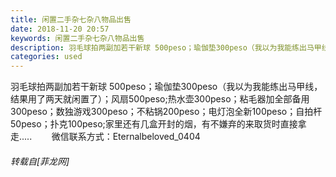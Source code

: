 ```yaml
---
title: 闲置二手杂七杂八物品出售
date: 2018-11-20 20:57
keywords: 闲置二手杂七杂八物品出售
description: 羽毛球拍两副加若干新球 500peso；瑜伽垫300peso（我以为我能练出马甲线，结果用了两天就闲置了）；风扇500peso;热水壶300peso；粘毛器加全部备用300peso；数独游戏300peso；不粘锅200peso；电灯泡全新100peso；自拍杆50peso；扑克100peso;家里还有几盒开封的烟，有不嫌弃的来取货时直接拿走.....        微信联系方式：Eternalbeloved_0404
categories: used
---
```

<td class="t_f" id="postmessage_2320006">

羽毛球拍两副加若干新球 500peso；瑜伽垫300peso（我以为我能练出马甲线，结果用了两天就闲置了）；风扇500peso;热水壶300peso；粘毛器加全部备用300peso；数独游戏300peso；不粘锅200peso；电灯泡全新100peso；自拍杆50peso；扑克100peso;家里还有几盒开封的烟，有不嫌弃的来取货时直接拿走.....        微信联系方式：Eternalbeloved_0404</td>
###### 转载自[菲龙网]